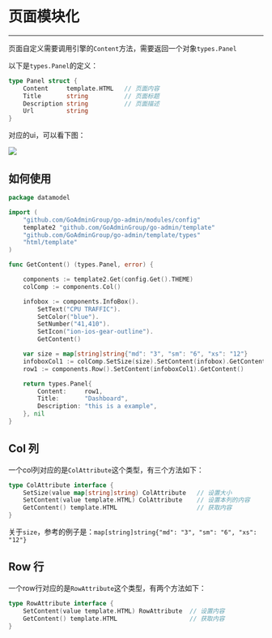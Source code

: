 # 页面模块化
---

页面自定义需要调用引擎的```Content```方法，需要返回一个对象```types.Panel```

以下是```types.Panel```的定义：

```go
type Panel struct {
	Content     template.HTML   // 页面内容
	Title       string          // 页面标题
	Description string          // 页面描述
	Url         string
}
```

对应的ui，可以看下图：

![](http://quizfile.dadadaa.cn/everyday/app/jlds/img/006tNbRwly1fxoz5bm02oj31ek0u0wtz.jpg)

## 如何使用

```go
package datamodel

import (
	"github.com/GoAdminGroup/go-admin/modules/config"
	template2 "github.com/GoAdminGroup/go-admin/template"
	"github.com/GoAdminGroup/go-admin/template/types"
	"html/template"
)

func GetContent() (types.Panel, error) {

	components := template2.Get(config.Get().THEME)
	colComp := components.Col()

	infobox := components.InfoBox().
		SetText("CPU TRAFFIC").
		SetColor("blue").
		SetNumber("41,410").
		SetIcon("ion-ios-gear-outline").
		GetContent()

	var size = map[string]string{"md": "3", "sm": "6", "xs": "12"}
	infoboxCol1 := colComp.SetSize(size).SetContent(infobox).GetContent()
	row1 := components.Row().SetContent(infoboxCol1).GetContent()

	return types.Panel{
		Content:     row1,
		Title:       "Dashboard",
		Description: "this is a example",
	}, nil
}
```

## Col 列

一个col列对应的是```ColAttribute```这个类型，有三个方法如下：

```go
type ColAttribute interface {
	SetSize(value map[string]string) ColAttribute   // 设置大小
	SetContent(value template.HTML) ColAttribute    // 设置本列的内容
	GetContent() template.HTML                      // 获取内容
}
```

关于```size```，参考的例子是：```map[string]string{"md": "3", "sm": "6", "xs": "12"}```

## Row 行

一个row行对应的是```RowAttribute```这个类型，有两个方法如下：

```go
type RowAttribute interface {
	SetContent(value template.HTML) RowAttribute  // 设置内容
	GetContent() template.HTML                    // 获取内容
}
```
